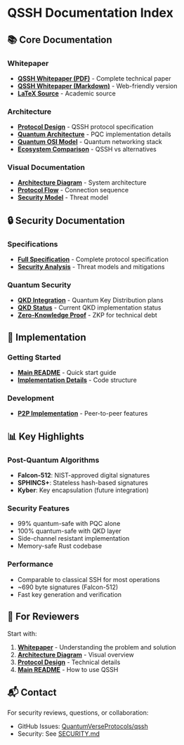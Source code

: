 # QSSH Documentation Index

## 📚 Core Documentation

### Whitepaper
- **[QSSH Whitepaper (PDF)](whitepaper/QSSH_Whitepaper.pdf)** - Complete technical paper
- **[QSSH Whitepaper (Markdown)](whitepaper/QSSH_WHITEPAPER.md)** - Web-friendly version
- **[LaTeX Source](whitepaper/QSSH_Whitepaper.tex)** - Academic source

### Architecture
- **[Protocol Design](architecture/protocol-design.md)** - QSSH protocol specification
- **[Quantum Architecture](architecture/quantum-architecture.md)** - PQC implementation details
- **[Quantum OSI Model](architecture/quantum-osi-model.md)** - Quantum networking stack
- **[Ecosystem Comparison](architecture/ecosystem-comparison.md)** - QSSH vs alternatives

### Visual Documentation
- **[Architecture Diagram](whitepaper/diagrams/architecture.png)** - System architecture
- **[Protocol Flow](whitepaper/diagrams/protocol_flow.png)** - Connection sequence
- **[Security Model](whitepaper/diagrams/security_model.png)** - Threat model

## 🔒 Security Documentation

### Specifications
- **[Full Specification](SPECIFICATION.md)** - Complete protocol specification
- **[Security Analysis](security/)** - Threat models and mitigations

### Quantum Security
- **[QKD Integration](QKD_INTEGRATION.md)** - Quantum Key Distribution plans
- **[QKD Status](QKD_STATUS.md)** - Current QKD implementation status
- **[Zero-Knowledge Proof](ZKP_TECHNICAL_DEBT_PROOF.md)** - ZKP for technical debt

## 🚀 Implementation

### Getting Started
- **[Main README](README.md)** - Quick start guide
- **[Implementation Details](implementation/)** - Code structure

### Development
- **[P2P Implementation](architecture/p2p-implementation.md)** - Peer-to-peer features

## 📊 Key Highlights

### Post-Quantum Algorithms
- **Falcon-512**: NIST-approved digital signatures
- **SPHINCS+**: Stateless hash-based signatures
- **Kyber**: Key encapsulation (future integration)

### Security Features
- 99% quantum-safe with PQC alone
- 100% quantum-safe with QKD layer
- Side-channel resistant implementation
- Memory-safe Rust codebase

### Performance
- Comparable to classical SSH for most operations
- ~690 byte signatures (Falcon-512)
- Fast key generation and verification

## 🎯 For Reviewers

Start with:
1. **[Whitepaper](whitepaper/QSSH_WHITEPAPER.md)** - Understanding the problem and solution
2. **[Architecture Diagram](whitepaper/diagrams/architecture.png)** - Visual overview
3. **[Protocol Design](architecture/protocol-design.md)** - Technical details
4. **[Main README](../README.md)** - How to use QSSH

## 📬 Contact

For security reviews, questions, or collaboration:
- GitHub Issues: [QuantumVerseProtocols/qssh](https://github.com/QuantumVerseProtocols/qssh)
- Security: See [SECURITY.md](../SECURITY.md)